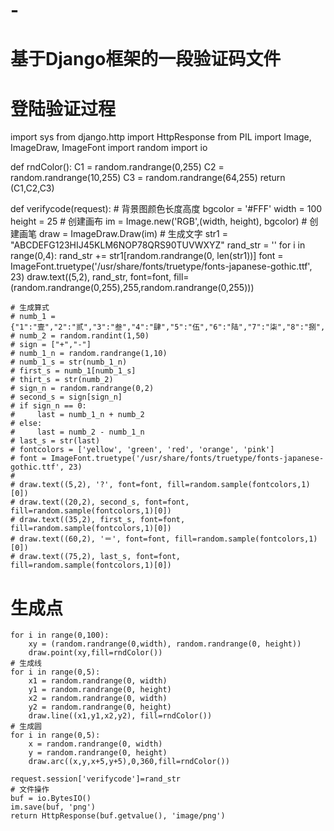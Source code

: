 # -
# 基于Django框架的一段验证码文件
# 登陆验证过程
import sys
from django.http import HttpResponse
from PIL import Image, ImageDraw, ImageFont
import random
import io

def rndColor():
    C1 = random.randrange(0,255)
    C2 = random.randrange(10,255)
    C3 = random.randrange(64,255)
    return (C1,C2,C3)


def verifycode(request):
    # 背景图颜色长度高度
    bgcolor = '#FFF'
    width = 100
    height = 25
    # 创建画布
    im = Image.new('RGB',(width, height), bgcolor)
    # 创建画笔
    draw = ImageDraw.Draw(im)
    # 生成文字
    str1 = "ABCDEFG123HIJ45KLM6NOP78QRS90TUVWXYZ"
    rand_str = ''
    for i in range(0,4):
        rand_str += str1[random.randrange(0, len(str1))]
    font = ImageFont.truetype('/usr/share/fonts/truetype/fonts-japanese-gothic.ttf', 23)
    draw.text((5,2), rand_str, font=font, fill=(random.randrange(0,255),255,random.randrange(0,255)))


    # 生成算式
    # numb_1 = {"1":"壹","2":"贰","3":"叁","4":"肆","5":"伍","6":"陆","7":"柒","8":"捌","9":"玖"}
    # numb_2 = random.randint(1,50)
    # sign = ["+","-"]
    # numb_1_n = random.randrange(1,10)
    # numb_1_s = str(numb_1_n)
    # first_s = numb_1[numb_1_s]
    # thirt_s = str(numb_2)
    # sign_n = random.randrange(0,2)
    # second_s = sign[sign_n]
    # if sign_n == 0:
    #     last = numb_1_n + numb_2
    # else:
    #     last = numb_2 - numb_1_n
    # last_s = str(last)
    # fontcolors = ['yellow', 'green', 'red', 'orange', 'pink']
    # font = ImageFont.truetype('/usr/share/fonts/truetype/fonts-japanese-gothic.ttf', 23)
    #
    # draw.text((5,2), '?', font=font, fill=random.sample(fontcolors,1)[0])
    # draw.text((20,2), second_s, font=font, fill=random.sample(fontcolors,1)[0])
    # draw.text((35,2), first_s, font=font, fill=random.sample(fontcolors,1)[0])
    # draw.text((60,2), '＝', font=font, fill=random.sample(fontcolors,1)[0])
    # draw.text((75,2), last_s, font=font, fill=random.sample(fontcolors,1)[0])


   # 生成点
    for i in range(0,100):
        xy = (random.randrange(0,width), random.randrange(0, height))
        draw.point(xy,fill=rndColor())
    # 生成线
    for i in range(0,5):
        x1 = random.randrange(0, width)
        y1 = random.randrange(0, height)
        x2 = random.randrange(0, width)
        y2 = random.randrange(0, height)
        draw.line((x1,y1,x2,y2), fill=rndColor())
    # 生成圆
    for i in range(0,5):
        x = random.randrange(0, width)
        y = random.randrange(0, height)
        draw.arc((x,y,x+5,y+5),0,360,fill=rndColor())

    request.session['verifycode']=rand_str
    # 文件操作
    buf = io.BytesIO()
    im.save(buf, 'png')
    return HttpResponse(buf.getvalue(), 'image/png')
